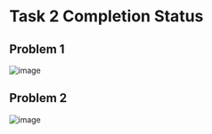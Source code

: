 # Task 2 Completion Status

## Problem 1

![image](https://github.com/user-attachments/assets/beef7343-4d20-4398-96f5-c2a3eeb5cbfb)

## Problem 2

![image](https://github.com/user-attachments/assets/629ff2ce-6c61-4189-b289-07c17ec90eed)
